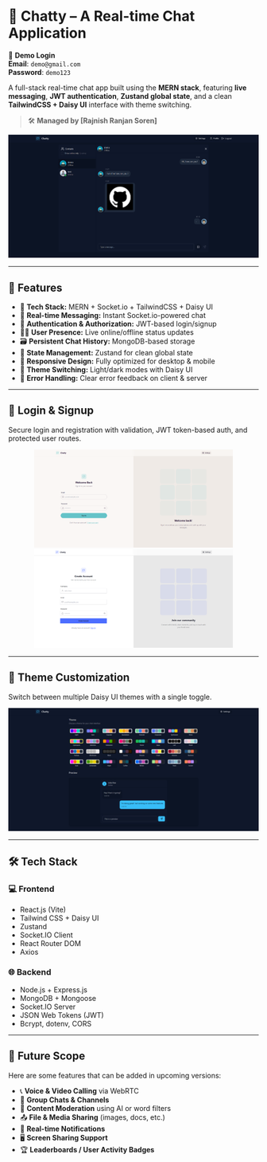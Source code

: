﻿# 💬 Chatty – A Real-time Chat Application

🔐 **Demo Login**  
**Email**: `demo@gmail.com`  
**Password**: `demo123`

A full-stack real-time chat app built using the **MERN stack**, featuring **live messaging**, **JWT authentication**, **Zustand global state**, and a clean **TailwindCSS + Daisy UI** interface with theme switching.

> 🛠️ **Managed by [Rajnish Ranjan Soren]**

<p align="center">
  <img src="frontend/assets/chatui.png" alt="Chat UI Preview" width="800"/>
</p>

---

## 🚀 Features

- 🌟 **Tech Stack:** MERN + Socket.io + TailwindCSS + Daisy UI  
- 👾 **Real-time Messaging:** Instant Socket.io-powered chat  
- 🔐 **Authentication & Authorization:** JWT-based login/signup  
- 👨‍💻 **User Presence:** Live online/offline status updates  
- 🗃️ **Persistent Chat History:** MongoDB-based storage  
- 🧠 **State Management:** Zustand for clean global state  
- 📱 **Responsive Design:** Fully optimized for desktop & mobile  
- 🎨 **Theme Switching:** Light/dark modes with Daisy UI  
- 🐞 **Error Handling:** Clear error feedback on client & server

---

## 🔐 Login & Signup

Secure login and registration with validation, JWT token-based auth, and protected user routes.

<p align="center">
  <img src="frontend/assets/login.png" alt="Login UI" width="400"/>
  <img src="frontend/assets/signup.png" alt="Signup UI" width="400"/>
</p>

---

## 🎨 Theme Customization

Switch between multiple Daisy UI themes with a single toggle.

<p align="center">
  <img src="frontend/assets/themes.png" alt="Theme Switching Preview" width="800"/>
</p>

---

## 🛠 Tech Stack

### 💻 Frontend
- React.js (Vite)
- Tailwind CSS + Daisy UI
- Zustand
- Socket.IO Client
- React Router DOM
- Axios

### 🌐 Backend
- Node.js + Express.js
- MongoDB + Mongoose
- Socket.IO Server
- JSON Web Tokens (JWT)
- Bcrypt, dotenv, CORS

---

## 🚀 Future Scope

Here are some features that can be added in upcoming versions:

- 📞 **Voice & Video Calling** via WebRTC  
- 🧩 **Group Chats & Channels**  
- 🧼 **Content Moderation** using AI or word filters  
- 📤 **File & Media Sharing** (images, docs, etc.)  
- 🔔 **Real-time Notifications**  
- 🖥️ **Screen Sharing Support**  
- 🏆 **Leaderboards / User Activity Badges**



